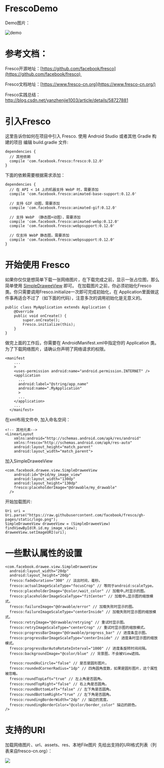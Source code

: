 # FrescoDemo
Demo图片：

![demo](http://upload-images.jianshu.io/upload_images/3805053-8f17f893d2a377da.png?imageMogr2/auto-orient/strip%7CimageView2/2/w/1240)

# 参考文档：

Fresco开源地址：[https://github.com/facebook/fresco](https://github.com/facebook/fresco) 

Fresco文档地址：[https://www.fresco-cn.org](https://www.fresco-cn.org/)

Fresco实践总结：http://blog.csdn.net/yanzhenjie1003/article/details/58727881

# 引入Fresco
这里告诉你如何在项目中引入 Fresco.
使用 Android Studio 或者其他 Gradle 构建的项目
编辑 build.gradle 文件:
```
dependencies {
  // 其他依赖
  compile 'com.facebook.fresco:fresco:0.12.0'
}
```
下面的依赖需要根据需求添加：
```
dependencies {
  // 在 API < 14 上的机器支持 WebP 时，需要添加
  compile 'com.facebook.fresco:animated-base-support:0.12.0'

  // 支持 GIF 动图，需要添加
  compile 'com.facebook.fresco:animated-gif:0.12.0'

  // 支持 WebP （静态图+动图），需要添加
  compile 'com.facebook.fresco:animated-webp:0.12.0'
  compile 'com.facebook.fresco:webpsupport:0.12.0'

  // 仅支持 WebP 静态图，需要添加
  compile 'com.facebook.fresco:webpsupport:0.12.0'
}
```

# 开始使用 Fresco

如果你仅仅是想简单下载一张网络图片，在下载完成之前，显示一张占位图，那么简单使用 [SimpleDraweeView](https://www.fresco-cn.org/javadoc/reference/com/facebook/drawee/view/SimpleDraweeView.html) 即可。
在加载图片之前，你必须初始化Fresco类。你只需要调用Fresco.initialize一次即可完成初始化，在 Application里面做这件事再适合不过了（如下面的代码），注意多次的调用初始化是无意义的。
```
public class MyApplication extends Application {
	@Override
	public void onCreate() {
		super.onCreate();
		Fresco.initialize(this);
	}
}
```


做完上面的工作后，你需要在 AndroidManifest.xml中指定你的 Application 类。为了下载网络图片，请确认你声明了网络请求的权限。

```
<manifest
    ...
    >
    <uses-permission android:name="android.permission.INTERNET" />
    <application
      ...
      android:label="@string/app_name"
      android:name=".MyApplication"
      >
      ...
    </application>
    ...
  </manifest>
```


在xml布局文件中, 加入命名空间：
```
<!-- 其他元素-->
<LinearLayout
    xmlns:android="http://schemas.android.com/apk/res/android"
    xmlns:fresco="http://schemas.android.com/apk/res-auto"
    android:layout_height="match_parent"
    android:layout_width="match_parent">
```

加入SimpleDraweeView
```
<com.facebook.drawee.view.SimpleDraweeView
    android:id="@+id/my_image_view"
    android:layout_width="130dp"
    android:layout_height="130dp"
    fresco:placeholderImage="@drawable/my_drawable"
  />
```

开始加载图片:
```
Uri uri = Uri.parse("https://raw.githubusercontent.com/facebook/fresco/gh-pages/static/logo.png");
SimpleDraweeView draweeView = (SimpleDraweeView) findViewById(R.id.my_image_view);
draweeView.setImageURI(uri);
```

# 一些默认属性的设置
```
<com.facebook.drawee.view.SimpleDraweeView
  android:layout_width="20dp"
  android:layout_height="20dp"
  fresco:fadeDuration="300" // 淡出时间，毫秒。
  fresco:actualImageScaleType="focusCrop" // 等同于android:scaleType。
  fresco:placeholderImage="@color/wait_color" // 加载中…时显示的图。
  fresco:placeholderImageScaleType="fitCenter" // 加载中…显示图的缩放模式。
  fresco:failureImage="@drawable/error" // 加载失败时显示的图。
  fresco:failureImageScaleType="centerInside" // 加载失败时显示图的缩放模式。
  fresco:retryImage="@drawable/retrying" // 重试时显示图。
  fresco:retryImageScaleType="centerCrop" // 重试时显示图的缩放模式。
  fresco:progressBarImage="@drawable/progress_bar" // 进度条显示图。
  fresco:progressBarImageScaleType="centerInside" // 进度条时显示图的缩放模式。
  fresco:progressBarAutoRotateInterval="1000" // 进度条旋转时间间隔。
  fresco:backgroundImage="@color/blue" // 背景图，不会被View遮挡。

  fresco:roundAsCircle="false" // 是否是圆形图片。
  fresco:roundedCornerRadius="1dp" // 四角圆角度数，如果是圆形图片，这个属性被忽略。
  fresco:roundTopLeft="true" // 左上角是否圆角。
  fresco:roundTopRight="false" // 右上角是否圆角。
  fresco:roundBottomLeft="false" // 左下角是否圆角。
  fresco:roundBottomRight="true" // 左下角是否圆角。
  fresco:roundingBorderWidth="2dp" // 描边的宽度。
  fresco:roundingBorderColor="@color/border_color" 描边的颜色。
/>
```
# 支持的URI
 加载网络图片、url、assets、res、本地File图片
先给出支持的URI格式列表（列表来自fresco-cn.org）：

![  ](http://upload-images.jianshu.io/upload_images/3805053-5610199c61f6155d.png?imageMogr2/auto-orient/strip%7CimageView2/2/w/1240)
